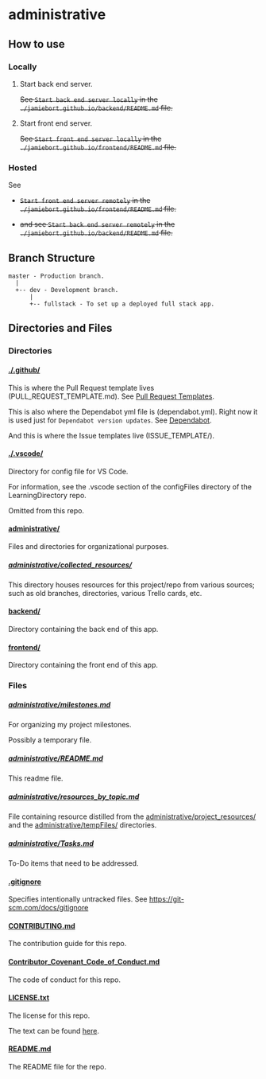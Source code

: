# administrative

## How to use

### Locally

1. Start back end server.

   ~~See `Start back end server locally` in the `./jamiebort.github.io/backend/README.md` file.~~

2. Start front end server.

   ~~See `Start front end server locally` in the `./jamiebort.github.io/frontend/README.md` file.~~

### Hosted

See

- ~~`Start front end server remotely` in the `./jamiebort.github.io/frontend/README.md` file.~~

- ~~and see `Start back end server remotely` in the `./jamiebort.github.io/backend/README.md` file.~~

## Branch Structure

```
master - Production branch.
  |
  +-- dev - Development branch.
      |
      +-- fullstack - To set up a deployed full stack app.
```

## Directories and Files

### Directories

#### [./.github/](../.github)

This is where the Pull Request template lives (PULL_REQUEST_TEMPLATE.md). See [Pull Request Templates](https://github.com/JamieBort/LearningDirectory/tree/master/Git/pull_request_templates).

This is also where the Dependabot yml file is (dependabot.yml). Right now it is used just for `Dependabot version updates`. See [Dependabot](https://github.com/JamieBort/LearningDirectory/tree/master/Git/security#dependabot).

And this is where the Issue templates live (ISSUE_TEMPLATE/).

#### [./.vscode/](../.vscode)

Directory for config file for VS Code.

For information, see the .vscode section of the configFiles directory of the LearningDirectory repo.

Omitted from this repo.

#### [administrative/](../administrative/)

Files and directories for organizational purposes.

##### [administrative/collected_resources/](./collected_resources/)

This directory houses resources for this project/repo from various sources; such as old branches, directories, various Trello cards, etc.

#### [backend/](../backend)

Directory containing the back end of this app.

#### [frontend/](../frontend)

Directory containing the front end of this app.

### Files

##### [administrative/milestones.md](./milestones.md)

For organizing my project milestones.

Possibly a temporary file.

##### [administrative/README.md](./README.md)

This readme file.

##### [administrative/resources_by_topic.md](./resources_by_topic.md)

File containing resource distilled from the [administrative/project_resources/](#administrativeproject_resources) and the [administrative/tempFiles/](#administrativetempfiles) directories.

##### [administrative/Tasks.md](./Tasks.md)

To-Do items that need to be addressed.

#### [.gitignore](../.gitignore)

Specifies intentionally untracked files. See https://git-scm.com/docs/gitignore

#### [CONTRIBUTING.md](../CONTRIBUTING.md)

The contribution guide for this repo.

#### [Contributor_Covenant_Code_of_Conduct.md](../Contributor_Covenant_Code_of_Conduct.md)

The code of conduct for this repo.

#### [LICENSE.txt](../LICENSE.txt)

The license for this repo.

The text can be found [here](../LICENSE.txt).

#### [README.md](../README.md)

The README file for the repo.

